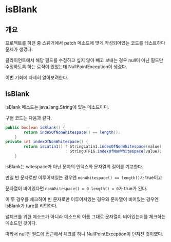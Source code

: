 # isBlank

## 개요

프로젝트를 하던 중 스웨거에서 patch 메소드에 맞게 작성되어있는 코드를 테스트하다 문제가 생겼다.

클라이언트에서 해당 필드를 수정하고 싶지 않아 빼고 보내는 경우 null이 아닌 필드만 수정하도록 하는 로직이 있었는데 NullPointException이 생겼다.

이번 기회에 자세히 알아보려한다.

## isBlank

isBlank 메소드는 java.lang.String에 있는 메소드이다.

구현 코드는 다음과 같다.
```java
public boolean isBlank() {
        return indexOfNonWhitespace() == length();
    }
private int indexOfNonWhitespace() {
        return isLatin1() ? StringLatin1.indexOfNonWhitespace(value)
                          : StringUTF16.indexOfNonWhitespace(value);
    }    
```

isBlank는 witespace가 아닌 문자의 인덱스와 문자열의 길이를 기교한다.

만일 빈 문자로만 이루어져있는 경우엔 `nonWhitespace() == length()`가 true이고

문자열이 비어있다면 `nonWhitespace() = 0 length() = 0`가 true가 된다.

이 두 경우를 체크하여 빈 문자로만 이루어져있는 경우와 문자열이 비어있는 경우엔 isBlank가 ture를 리턴한다.

널체크를 위한 메소드가 아니라 메소드의 이름 그대로 문자열이 비어있는지를 체크하는 메소드인 것이다.

따라서 null인 필드에 접근해서 체크를 하니 NullPointException이 던져진 것이였다.

